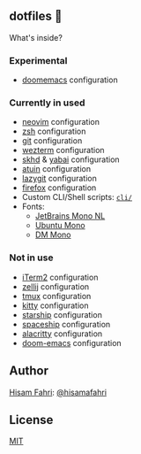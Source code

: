 ## dotfiles 🏡

What's inside?

### Experimental

- [doomemacs](https:://github.com/doomemacs/doomemacs) configuration

### Currently in used

- [neovim](https://neovim.io/) configuration
- [zsh](https://ohmyz.sh/) configuration
- [git](https://git-scm.com/) configuration
- [wezterm](https://wezfurlong.org/wezterm/index.html) configuration
- [skhd](https://github.com/koekeishiya/skhd) & [yabai](https://github.com/koekeishiya/yabai) configuration
- [atuin](https://github.com/atuinsh/atuin) configuration
- [lazygit](https://github.com/jesseduffield/lazygit) configuration
- [firefox](https://www.mozilla.org/en-US/firefox/new/) configuration
- Custom CLI/Shell scripts: [`cli/`](cli/)
- Fonts:
  - [JetBrains Mono NL](https://www.jetbrains.com/lp/mono)
  - [Ubuntu Mono](https://design.ubuntu.com/font)
  - [DM Mono](https://github.com/googlefonts/dm-mono)

### Not in use

- [iTerm2](https://iterm2.com) configuration
- [zellij](https://zellij.dev/) configuration
- [tmux](https://github.com/tmux/tmux) configuration
- [kitty](https://github.com/kovidgoyal/kitty) configuration
- [starship](https://starship.rs/) configuration
- [spaceship](https://spaceship-prompt.sh) configuration
- [alacritty](https://alacritty.org/) configuration
- [doom-emacs](https://github.com/hlissner/doom-emacs) configuration

## Author

[Hisam Fahri](https://hisam.dev): [@hisamafahri](https://github.com/hisamafahri)

## License

[MIT](LICENSE)
